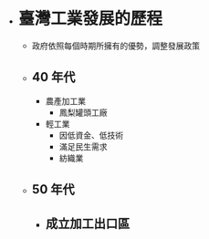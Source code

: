 - # 臺灣工業發展的歷程
	- 政府依照每個時期所擁有的優勢，調整發展政策
	- ## 40 年代
		- 農產加工業
			- 鳳梨罐頭工廠
		- 輕工業
			- 因低資金、低技術
			- 滿足民生需求
			- 紡織業
	- ## 50 年代
		- 成立加工出口區
			-